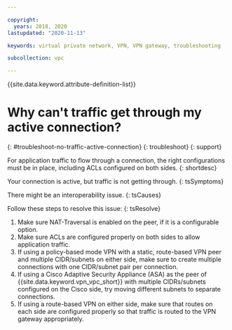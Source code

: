 ```yaml
---

copyright:
  years: 2018, 2020
lastupdated: "2020-11-13"

keywords: virtual private network, VPN, VPN gateway, troubleshooting

subcollection: vpc

---
```


{{site.data.keyword.attribute-definition-list}}

# Why can't traffic get through my active connection?
{: #troubleshoot-no-traffic-active-connection}
{: troubleshoot}
{: support}

For application traffic to flow through a connection, the right configurations must be in place, including ACLs configured on both sides.
{: shortdesc}

Your connection is active, but traffic is not getting through.
{: tsSymptoms}

There might be an interoperability issue.
{: tsCauses}

Follow these steps to resolve this issue:
{: tsResolve}

1. Make sure NAT-Traversal is enabled on the peer, if it is a configurable option.
1. Make sure ACLs are configured properly on both sides to allow application traffic.
1. If using a policy-based mode VPN with a static, route-based VPN peer and multiple CIDR/subnets on either side, make sure to create multiple connections with one CIDR/subnet pair per connection.
1. If using a Cisco Adaptive Security Appliance (ASA) as the peer of {{site.data.keyword.vpn_vpc_short}} with multiple CIDRs/subnets configured on the Cisco side, try moving different subnets to separate connections.
1. If using a route-based VPN on either side, make sure that routes on each side are configured properly so that traffic is routed to the VPN gateway appropriately. 
